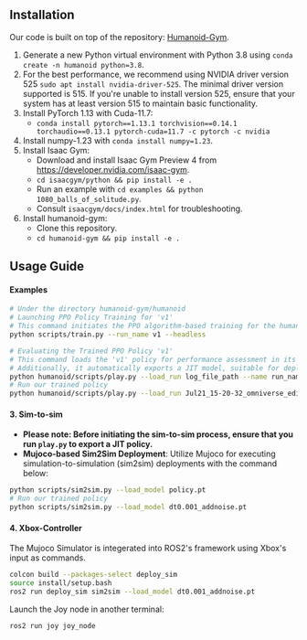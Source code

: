 
## Installation
Our code is built on top of the repository: [Humanoid-Gym](https://github.com/roboterax/humanoid-gym).

1. Generate a new Python virtual environment with Python 3.8 using `conda create -n humanoid python=3.8`.
2. For the best performance, we recommend using NVIDIA driver version 525 `sudo apt install nvidia-driver-525`. The minimal driver version supported is 515. If you're unable to install version 525, ensure that your system has at least version 515 to maintain basic functionality.
3. Install PyTorch 1.13 with Cuda-11.7:
   - `conda install pytorch==1.13.1 torchvision==0.14.1 torchaudio==0.13.1 pytorch-cuda=11.7 -c pytorch -c nvidia`
4. Install numpy-1.23 with `conda install numpy=1.23`.
5. Install Isaac Gym:
   - Download and install Isaac Gym Preview 4 from https://developer.nvidia.com/isaac-gym.
   - `cd isaacgym/python && pip install -e .`
   - Run an example with `cd examples && python 1080_balls_of_solitude.py`.
   - Consult `isaacgym/docs/index.html` for troubleshooting.
6. Install humanoid-gym:
   - Clone this repository.
   - `cd humanoid-gym && pip install -e .`

## Usage Guide

#### Examples

```bash
# Under the directory humanoid-gym/humanoid
# Launching PPO Policy Training for 'v1' 
# This command initiates the PPO algorithm-based training for the humanoid task.
python scripts/train.py --run_name v1 --headless 

# Evaluating the Trained PPO Policy 'v1'
# This command loads the 'v1' policy for performance assessment in its environment. 
# Additionally, it automatically exports a JIT model, suitable for deployment purposes.
python humanoid/scripts/play.py --load_run log_file_path --name run_name
# Run our trained policy
python humanoid/scripts/play.py --load_run Jul21_15-20-32_omniverse_edit_urdf --run_name omniverse_edit_urdf 
```

#### 3. Sim-to-sim
- **Please note: Before initiating the sim-to-sim process, ensure that you run `play.py` to export a JIT policy.**
- **Mujoco-based Sim2Sim Deployment**: Utilize Mujoco for executing simulation-to-simulation (sim2sim) deployments with the command below:
```bash
python scripts/sim2sim.py --load_model policy.pt
# Run our trained policy
python scripts/sim2sim.py --load_model dt0.001_addnoise.pt
```

#### 4. Xbox-Controller
The Mujoco Simulator is integerated into ROS2's framework using Xbox's input as commands.
```bash
colcon build --packages-select deploy_sim
source install/setup.bash
ros2 run deploy_sim sim2sim --load_model dt0.001_addnoise.pt
```
Launch the Joy node in another terminal:
```bash
ros2 run joy joy_node
```
